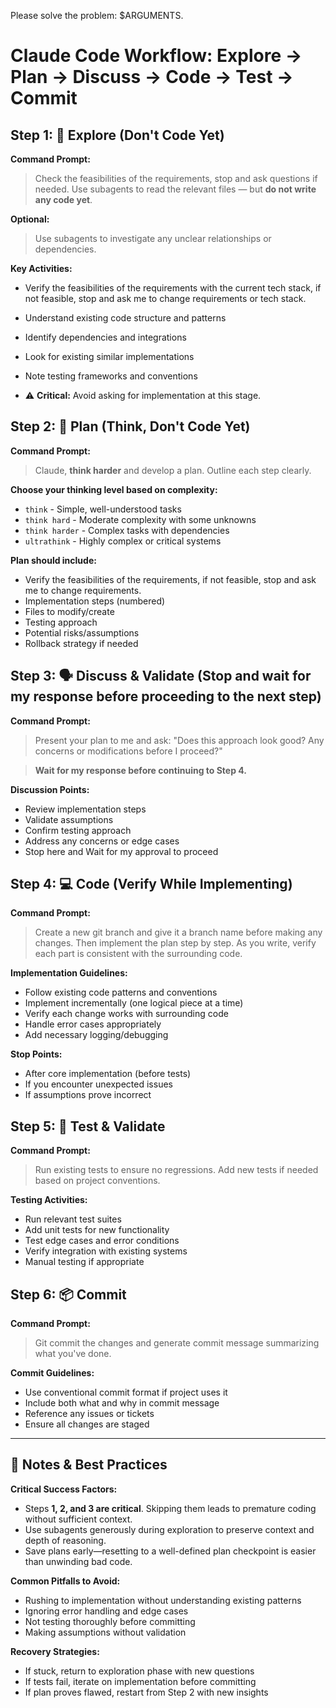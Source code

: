 Please solve the problem: $ARGUMENTS.


# Claude Code Workflow: Explore → Plan → Discuss → Code → Test → Commit


## Step 1: 🧠 Explore (Don't Code Yet)

**Command Prompt:**
> Check the feasibilities of the requirements, stop and ask questions if needed.
> Use subagents to read the relevant files — but **do not write any code yet**.

**Optional:**
> Use subagents to investigate any unclear relationships or dependencies.

**Key Activities:**
- Verify the feasibilities of the requirements with the current tech stack, if not feasible, stop and ask me to change requirements or tech stack.
- Understand existing code structure and patterns
- Identify dependencies and integrations
- Look for existing similar implementations
- Note testing frameworks and conventions

- ⚠️ **Critical:** Avoid asking for implementation at this stage.


## Step 2: 🧭 Plan (Think, Don't Code Yet)

**Command Prompt:**
> Claude, **think harder** and develop a plan. Outline each step clearly.

**Choose your thinking level based on complexity:**
- `think` - Simple, well-understood tasks
- `think hard` - Moderate complexity with some unknowns
- `think harder` - Complex tasks with dependencies
- `ultrathink` - Highly complex or critical systems

**Plan should include:**
- Verify the feasibilities of the requirements, if not feasible, stop and ask me to change requirements.
- Implementation steps (numbered)
- Files to modify/create
- Testing approach
- Potential risks/assumptions
- Rollback strategy if needed

## Step 3: 🗣️ Discuss & Validate (Stop and wait for my response before proceeding to the next step)

**Command Prompt:**
> Present your plan to me and ask: "Does this approach look good? Any concerns or modifications before I proceed?"

> **Wait for my response before continuing to Step 4.**

**Discussion Points:**
- Review implementation steps
- Validate assumptions
- Confirm testing approach
- Address any concerns or edge cases
- Stop here and Wait for my approval to proceed

## Step 4: 💻 Code (Verify While Implementing)

**Command Prompt:**
> Create a new git branch and give it a branch name before making any changes.
> Then implement the plan step by step. As you write, verify each part is consistent with the surrounding code.

**Implementation Guidelines:**
- Follow existing code patterns and conventions
- Implement incrementally (one logical piece at a time)
- Verify each change works with surrounding code
- Handle error cases appropriately
- Add necessary logging/debugging

**Stop Points:**
- After core implementation (before tests)
- If you encounter unexpected issues
- If assumptions prove incorrect


## Step 5: 🧪 Test & Validate

**Command Prompt:**
> Run existing tests to ensure no regressions. Add new tests if needed based on project conventions.

**Testing Activities:**
- Run relevant test suites
- Add unit tests for new functionality
- Test edge cases and error conditions
- Verify integration with existing systems
- Manual testing if appropriate

## Step 6: 📦 Commit 

**Command Prompt:**
> Git commit the changes and generate commit message summarizing what you've done.

**Commit Guidelines:**
- Use conventional commit format if project uses it
- Include both what and why in commit message
- Reference any issues or tickets
- Ensure all changes are staged



---

## 🧩 Notes & Best Practices

**Critical Success Factors:**
- Steps **1, 2, and 3 are critical**. Skipping them leads to premature coding without sufficient context.
- Use subagents generously during exploration to preserve context and depth of reasoning.
- Save plans early—resetting to a well-defined plan checkpoint is easier than unwinding bad code.

**Common Pitfalls to Avoid:**
- Rushing to implementation without understanding existing patterns
- Ignoring error handling and edge cases
- Not testing thoroughly before committing
- Making assumptions without validation

**Recovery Strategies:**
- If stuck, return to exploration phase with new questions
- If tests fail, iterate on implementation before committing
- If plan proves flawed, restart from Step 2 with new insights